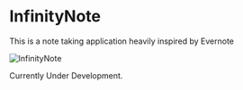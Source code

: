 # InfinityNote
This is a note taking application heavily inspired by Evernote

![InfinityNote](https://diegophotos.s3.amazonaws.com/iOS/iPhoneX_InfinityNote_3.jpg)


Currently Under Development.
